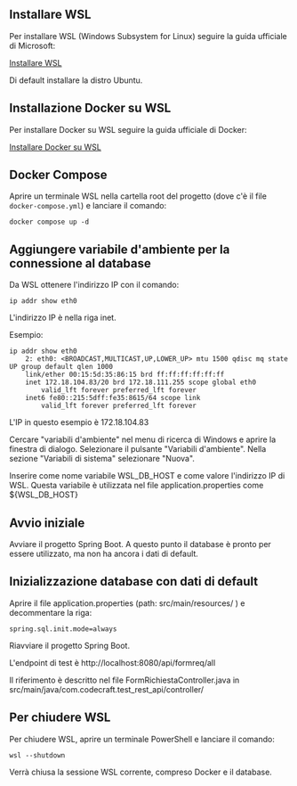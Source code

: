 ## Installare WSL

Per installare WSL (Windows Subsystem for Linux) seguire la guida ufficiale di Microsoft:

   [Installare WSL](https://docs.microsoft.com/it-it/windows/wsl/install)

Di default installare la distro Ubuntu.

## Installazione Docker su WSL

Per installare Docker su WSL seguire la guida ufficiale di Docker:

   [Installare Docker su WSL](https://docs.docker.com/engine/install/ubuntu/)

## Docker Compose

Aprire un terminale WSL nella cartella root del progetto (dove c'è il file `docker-compose.yml`) e lanciare il comando:

   ```
   docker compose up -d
   ```

## Aggiungere variabile d'ambiente per la connessione al database

Da WSL ottenere l'indirizzo IP con il comando:

   ```
   ip addr show eth0
   ```

L'indirizzo IP è nella riga inet.

Esempio:

    ip addr show eth0
        2: eth0: <BROADCAST,MULTICAST,UP,LOWER_UP> mtu 1500 qdisc mq state UP group default qlen 1000
        link/ether 00:15:5d:35:86:15 brd ff:ff:ff:ff:ff:ff
        inet 172.18.104.83/20 brd 172.18.111.255 scope global eth0
            valid_lft forever preferred_lft forever
        inet6 fe80::215:5dff:fe35:8615/64 scope link
            valid_lft forever preferred_lft forever

L'IP in questo esempio è 172.18.104.83

Cercare "variabili d'ambiente" nel menu di ricerca di Windows e aprire la finestra di dialogo.
Selezionare il pulsante "Variabili d'ambiente".
Nella sezione "Variabili di sistema" selezionare "Nuova".

Inserire come nome variabile WSL_DB_HOST e come valore l'indirizzo IP di WSL.
Questa variabile è utilizzata nel file application.properties come ${WSL_DB_HOST}

## Avvio iniziale

Avviare il progetto Spring Boot.
A questo punto il database è pronto per essere utilizzato, ma non ha ancora i dati di default.


## Inizializzazione database con dati di default

Aprire il file application.properties (path: src/main/resources/ ) e decommentare la riga:

   ```
   spring.sql.init.mode=always
   ```

Riavviare il progetto Spring Boot.

L'endpoint di test è http://localhost:8080/api/formreq/all

Il riferimento è descritto nel file FormRichiestaController.java in src/main/java/com.codecraft.test_rest_api/controller/


## Per chiudere WSL

Per chiudere WSL, aprire un terminale PowerShell e lanciare il comando:

   ```
   wsl --shutdown
   ```

Verrà chiusa la sessione WSL corrente, compreso Docker e il database.